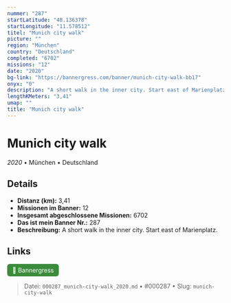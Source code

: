 ```yaml
---
nummer: "287"
startLatitude: "48.136378"
startLongitude: "11.578512"
titel: "Munich city walk"
picture: ""
region: "München"
country: "Deutschland"
completed: "6702"
missions: "12"
date: "2020"
bg-link: "https://bannergress.com/banner/munich-city-walk-bb17"
onyx: "0"
description: "A short walk in the inner city. Start east of Marienplatz."
lengthKMeters: "3,41"
umap: ""
title: "Munich city walk"
---
```

# Munich city walk

*2020* • München • Deutschland



## Details
- **Distanz (km):** 3,41
- **Missionen im Banner:** 12
- **Insgesamt abgeschlossene Missionen:** 6702
- **Das ist mein Banner Nr.:** 287
- **Beschreibung:** A short walk in the inner city. Start east of Marienplatz.


## Links
<div style="margin-top: 0.5em;">
<a href="https://bannergress.com/banner/munich-city-walk-bb17" target="_blank" style="display:inline-block;margin-right:8px;padding:6px 12px;background-color:#3c8b3c;color:white;text-decoration:none;border-radius:6px;">🔗 Bannergress</a>

</div>


> Datei: `000287_munich-city-walk_2020.md` • #000287 • Slug: `munich-city-walk`
